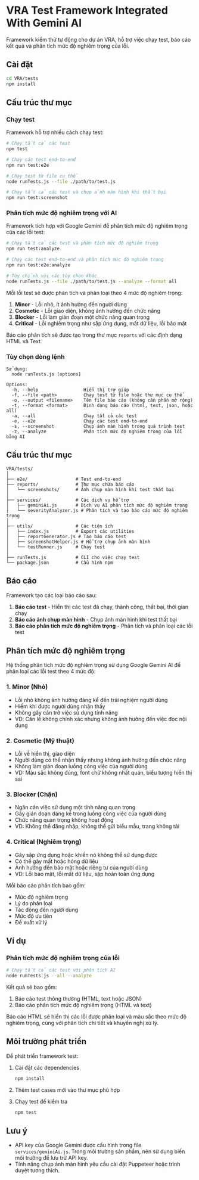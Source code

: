 # VRA Test Framework Integrated With Gemini AI

Framework kiểm thử tự động cho dự án VRA, hỗ trợ việc chạy test, báo cáo kết quả và phân tích mức độ nghiêm trọng của lỗi.

## Cài đặt

```bash
cd VRA/tests
npm install
```

## Cấu trúc thư mục

### Chạy test

Framework hỗ trợ nhiều cách chạy test:

```bash
# Chạy tất cả các test
npm test

# Chạy các test end-to-end
npm run test:e2e

# Chạy test từ file cụ thể
node runTests.js --file ./path/to/test.js

# Chạy tất cả các test và chụp ảnh màn hình khi thất bại
npm run test:screenshot
```

### Phân tích mức độ nghiêm trọng với AI

Framework tích hợp với Google Gemini để phân tích mức độ nghiêm trọng của các lỗi test:

```bash
# Chạy tất cả các test và phân tích mức độ nghiêm trọng
npm run test:analyze

# Chạy các test end-to-end và phân tích mức độ nghiêm trọng
npm run test:e2e:analyze

# Tùy chỉnh với các tùy chọn khác
node runTests.js --file ./path/to/test.js --analyze --format all
```

Mỗi lỗi test sẽ được phân tích và phân loại theo 4 mức độ nghiêm trọng:

1. **Minor** - Lỗi nhỏ, ít ảnh hưởng đến người dùng
2. **Cosmetic** - Lỗi giao diện, không ảnh hưởng đến chức năng
3. **Blocker** - Lỗi làm gián đoạn một chức năng quan trọng
4. **Critical** - Lỗi nghiêm trọng như sập ứng dụng, mất dữ liệu, lỗi bảo mật

Báo cáo phân tích sẽ được tạo trong thư mục `reports` với các định dạng HTML và Text.

### Tùy chọn dòng lệnh

```
Sử dụng:
  node runTests.js [options]
  
Options:
  -h, --help                 Hiển thị trợ giúp
  -f, --file <path>          Chạy test từ file hoặc thư mục cụ thể
  -o, --output <filename>    Tên file báo cáo (không cần phần mở rộng)
  -t, --format <format>      Định dạng báo cáo (html, text, json, hoặc all)
  -a, --all                  Chạy tất cả các test
  -e, --e2e                  Chạy các test end-to-end
  -s, --screenshot           Chụp ảnh màn hình trong quá trình test
  -z, --analyze              Phân tích mức độ nghiêm trọng của lỗi bằng AI
```

## Cấu trúc thư mục

```
VRA/tests/
│
├── e2e/                  # Test end-to-end
├── reports/              # Thư mục chứa báo cáo
│   └── screenshots/      # Ảnh chụp màn hình khi test thất bại
│
├── services/             # Các dịch vụ hỗ trợ
│   ├── geminiAi.js       # Dịch vụ AI phân tích mức độ nghiêm trọng
│   └── severityAnalyzer.js # Phân tích và tạo báo cáo mức độ nghiêm trọng
│
├── utils/                # Các tiện ích
│   ├── index.js          # Export các utilities
│   ├── reportGenerator.js # Tạo báo cáo test
│   ├── screenshotHelper.js # Hỗ trợ chụp ảnh màn hình
│   └── testRunner.js     # Chạy test
│
├── runTests.js           # CLI cho việc chạy test
└── package.json          # Cấu hình npm
```

## Báo cáo

Framework tạo các loại báo cáo sau:

1. **Báo cáo test** - Hiển thị các test đã chạy, thành công, thất bại, thời gian chạy
2. **Báo cáo ảnh chụp màn hình** - Chụp ảnh màn hình khi test thất bại
3. **Báo cáo phân tích mức độ nghiêm trọng** - Phân tích và phân loại các lỗi test

## Phân tích mức độ nghiêm trọng

Hệ thống phân tích mức độ nghiêm trọng sử dụng Google Gemini AI để phân loại các lỗi test theo 4 mức độ:

### 1. Minor (Nhỏ)

- Lỗi nhỏ không ảnh hưởng đáng kể đến trải nghiệm người dùng
- Hiếm khi được người dùng nhận thấy
- Không gây cản trở việc sử dụng tính năng
- VD: Căn lề không chính xác nhưng không ảnh hưởng đến việc đọc nội dung

### 2. Cosmetic (Mỹ thuật)

- Lỗi về hiển thị, giao diện
- Người dùng có thể nhận thấy nhưng không ảnh hưởng đến chức năng
- Không làm gián đoạn luồng công việc của người dùng
- VD: Màu sắc không đúng, font chữ không nhất quán, biểu tượng hiển thị sai

### 3. Blocker (Chặn)

- Ngăn cản việc sử dụng một tính năng quan trọng
- Gây gián đoạn đáng kể trong luồng công việc của người dùng
- Chức năng quan trọng không hoạt động
- VD: Không thể đăng nhập, không thể gửi biểu mẫu, trang không tải

### 4. Critical (Nghiêm trọng)

- Gây sập ứng dụng hoặc khiến nó không thể sử dụng được
- Có thể gây mất hoặc hỏng dữ liệu
- Ảnh hưởng đến bảo mật hoặc riêng tư của người dùng
- VD: Lỗi bảo mật, lỗi mất dữ liệu, sập hoàn toàn ứng dụng

Mỗi báo cáo phân tích bao gồm:

- Mức độ nghiêm trọng
- Lý do phân loại
- Tác động đến người dùng
- Mức độ ưu tiên
- Đề xuất xử lý

## Ví dụ

### Phân tích mức độ nghiêm trọng của lỗi

```bash
# Chạy tất cả các test với phân tích AI
node runTests.js --all --analyze
```

Kết quả sẽ bao gồm:
1. Báo cáo test thông thường (HTML, text hoặc JSON)
2. Báo cáo phân tích mức độ nghiêm trọng (HTML và text)

Báo cáo HTML sẽ hiển thị các lỗi được phân loại và màu sắc theo mức độ nghiêm trọng, cùng với phân tích chi tiết và khuyến nghị xử lý.

## Môi trường phát triển

Để phát triển framework test:

1. Cài đặt các dependencies
   ```bash
   npm install
   ```

2. Thêm test cases mới vào thư mục phù hợp

3. Chạy test để kiểm tra
   ```bash
   npm test
   ```

## Lưu ý

- API key của Google Gemini được cấu hình trong file `services/geminiAi.js`. Trong môi trường sản phẩm, nên sử dụng biến môi trường để lưu trữ API key.
- Tính năng chụp ảnh màn hình yêu cầu cài đặt Puppeteer hoặc trình duyệt tương thích. 
